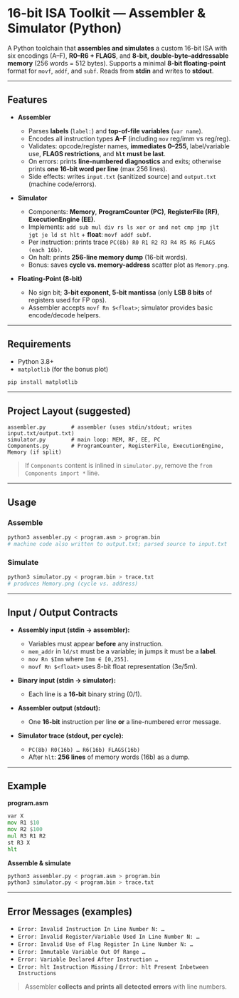 # 16-bit ISA Toolkit — Assembler & Simulator (Python)

A Python toolchain that **assembles and simulates** a custom 16-bit ISA with six encodings (A–F), **R0–R6 + FLAGS**, and **8-bit, double-byte–addressable memory** (256 words = 512 bytes). Supports a minimal **8-bit floating-point** format for `movf`, `addf`, and `subf`. Reads from **stdin** and writes to **stdout**.

---

## Features

* **Assembler**

  * Parses **labels** (`label:`) and **top-of-file variables** (`var name`).
  * Encodes all instruction types **A–F** (including `mov` reg/imm vs reg/reg).
  * Validates: opcode/register names, **immediates 0–255**, label/variable use, **FLAGS restrictions**, and **`hlt` must be last**.
  * On errors: prints **line-numbered diagnostics** and exits; otherwise prints **one 16-bit word per line** (max 256 lines).
  * Side effects: writes `input.txt` (sanitized source) and `output.txt` (machine code/errors).

* **Simulator**

  * Components: **Memory**, **ProgramCounter (PC)**, **RegisterFile (RF)**, **ExecutionEngine (EE)**.
  * Implements: `add sub mul div rs ls xor or and not cmp jmp jlt jgt je ld st hlt` + **float**: `movf addf subf`.
  * Per instruction: prints trace
    `PC(8b) R0 R1 R2 R3 R4 R5 R6 FLAGS (each 16b)`.
  * On halt: prints **256-line memory dump** (16-bit words).
  * Bonus: saves **cycle vs. memory-address** scatter plot as `Memory.png`.

* **Floating-Point (8-bit)**

  * No sign bit; **3-bit exponent, 5-bit mantissa** (only **LSB 8 bits** of registers used for FP ops).
  * Assembler accepts `movf Rn $<float>`; simulator provides basic encode/decode helpers.

---

## Requirements

* Python 3.8+
* `matplotlib` (for the bonus plot)

```bash
pip install matplotlib
```

---

## Project Layout (suggested)

```
assembler.py        # assembler (uses stdin/stdout; writes input.txt/output.txt)
simulator.py        # main loop: MEM, RF, EE, PC
Components.py       # ProgramCounter, RegisterFile, ExecutionEngine, Memory (if split)
```

> If `Components` content is inlined in `simulator.py`, remove the `from Components import *` line.

---

## Usage

### Assemble

```bash
python3 assembler.py < program.asm > program.bin
# machine code also written to output.txt; parsed source to input.txt
```

### Simulate

```bash
python3 simulator.py < program.bin > trace.txt
# produces Memory.png (cycle vs. address)
```

---

## Input / Output Contracts

* **Assembly input (stdin → assembler):**

  * Variables must appear **before** any instruction.
  * `mem_addr` in `ld/st` must be a variable; in jumps it must be a **label**.
  * `mov Rn $Imm` where `Imm ∈ [0,255]`.
  * `movf Rn $<float>` uses 8-bit float representation (3e/5m).

* **Binary input (stdin → simulator):**

  * Each line is a **16-bit** binary string (0/1).

* **Assembler output (stdout):**

  * One **16-bit** instruction per line **or** a line-numbered error message.

* **Simulator trace (stdout, per cycle):**

  * `PC(8b) R0(16b) … R6(16b) FLAGS(16b)`
  * After `hlt`: **256 lines** of memory words (16b) as a dump.

---

## Example

**program.asm**

```asm
var X
mov R1 $10
mov R2 $100
mul R3 R1 R2
st R3 X
hlt
```

**Assemble & simulate**

```bash
python3 assembler.py < program.asm > program.bin
python3 simulator.py < program.bin > trace.txt
```

---

## Error Messages (examples)

* `Error: Invalid Instruction In Line Number N: …`
* `Error: Invalid Register/Variable Used In Line Number N: …`
* `Error: Invalid Use of Flag Register In Line Number N: …`
* `Error: Immutable Variable Out Of Range …`
* `Error: Variable Declared After Instruction …`
* `Error: hlt Instruction Missing` / `Error: hlt Present Inbetween Instructions`

> Assembler **collects and prints all detected errors** with line numbers.
